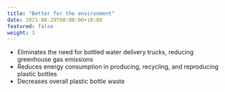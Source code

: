 ```yaml
---
title: "Better for the environment"
date: 2021-08-29T00:00:00+10:00
featured: false
weight: 3
---
```


- Eliminates the need for bottled water delivery trucks, reducing greenhouse gas emissions
- Reduces energy consumption in producing, recycling, and reproducing plastic bottles
- Decreases overall plastic bottle waste